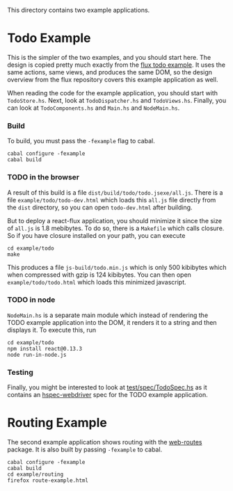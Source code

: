 This directory contains two example applications.

# Todo Example

This is the simpler of the two examples, and you should start here.  The design
is copied pretty much exactly from the [flux todo
example](https://github.com/facebook/flux/tree/master/examples/flux-todomvc).
It uses the same actions, same views, and produces the same DOM, so the design
overview from the flux repository covers this example application as well.

When reading the code for the example application, you should start with `TodoStore.hs`.  Next, look
at `TodoDispatcher.hs` and `TodoViews.hs`.  Finally, you can look at `TodoComponents.hs` and
`Main.hs` and `NodeMain.hs`.

### Build

To build, you must pass the `-fexample` flag to cabal.

~~~
cabal configure -fexample
cabal build
~~~

### TODO in the browser

A result of this build is a file `dist/build/todo/todo.jsexe/all.js`.  There is a file
`example/todo/todo-dev.html` which loads this `all.js` file directly from the `dist` directory, so you
can open `todo-dev.html` after building.

But to deploy a react-flux application, you should minimize it since the size of `all.js` is 1.8
mebibytes.  To do so, there is a `Makefile` which calls closure.  So if you have closure installed
on your path, you can execute

~~~
cd example/todo
make
~~~

This produces a file `js-build/todo.min.js` which is only 500 kibibytes which when compressed with
gzip is 124 kibibytes.  You can then open `example/todo/todo.html` which loads this minimized javascript.

### TODO in node

`NodeMain.hs` is a separate main module which instead of rendering the TODO example application into the DOM,
it renders it to a string and then displays it.  To execute this, run

~~~
cd example/todo
npm install react@0.13.3
node run-in-node.js
~~~

### Testing

Finally, you might be interested to look at
[test/spec/TodoSpec.hs](https://bitbucket.org/wuzzeb/react-flux/src/tip/test/spec/TodoSpec.hs) as it
contains an [hspec-webdriver](https://hackage.haskell.org/package/hspec-webdriver) spec for the TODO
example application.

# Routing Example

The second example application shows routing with the [web-routes](https://hackage.haskell.org/package/web-routes) package.
It is also built by passing `-fexample` to cabal.

~~~
cabal configure -fexample
cabal build
cd example/routing
firefox route-example.html
~~~
